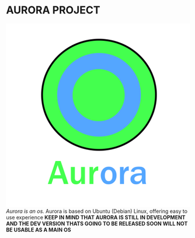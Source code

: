 # AURORA PROJECT
![image alt](https://github.com/Trollfaec/Aurora/blob/main/AuroraLogo.png?raw=true)
*Aurora is an os.*
Aurora is based on Ubuntu (Debian) Linux, offering easy to use experience
**KEEP IN MIND THAT AURORA IS STILL IN DEVELOPMENT AND THE DEV VERSION THATS GOING TO BE RELEASED SOON WILL NOT BE USABLE AS A MAIN OS**
